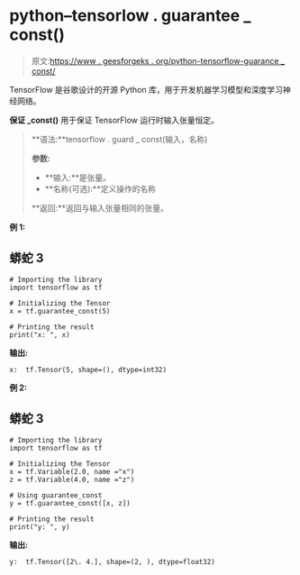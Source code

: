 # python–tensorlow . guarantee _ const()

> 原文:[https://www . geesforgeks . org/python-tensorflow-guarance _ const/](https://www.geeksforgeeks.org/python-tensorflow-guarantee_const/)

TensorFlow 是谷歌设计的开源 Python 库，用于开发机器学习模型和深度学习神经网络。

**保证 _const()** 用于保证 TensorFlow 运行时输入张量恒定。

> **语法:**tensorflow . guard _ const(输入，名称)
> 
> **参数:**
> 
> *   **输入:**是张量。
> *   **名称(可选):**定义操作的名称
> 
> **返回:**返回与输入张量相同的张量。

**例 1:**

## 蟒蛇 3

```
# Importing the library
import tensorflow as tf

# Initializing the Tensor
x = tf.guarantee_const(5)

# Printing the result
print("x: ", x)
```

**输出:**

```
x:  tf.Tensor(5, shape=(), dtype=int32)
```

**例 2:**

## 蟒蛇 3

```
# Importing the library
import tensorflow as tf

# Initializing the Tensor
x = tf.Variable(2.0, name ="x")
z = tf.Variable(4.0, name ="z")

# Using guarantee_const
y = tf.guarantee_const([x, z])

# Printing the result
print("y: ", y)
```

**输出:**

```
y:  tf.Tensor([2\. 4.], shape=(2, ), dtype=float32)
```